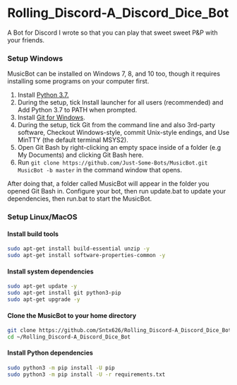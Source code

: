 # Rolling\_Discord-A_Discord\_Dice\_Bot
A Bot for Discord I wrote so that you can play that sweet sweet P&P with your friends.

### Setup Windows
MusicBot can be installed on Windows 7, 8, and 10 too, though it requires installing some programs on your computer first.

1. Install [Python 3.7.](https://www.python.org/ftp/python/3.7.0/python-3.7.0.exe)
2. During the setup, tick Install launcher for all users (recommended) and Add Python 3.7 to PATH when prompted.
3. Install [Git for Windows](http://gitforwindows.org/).
4. During the setup, tick Git from the command line and also 3rd-party software, Checkout Windows-style, commit Unix-style endings, and Use MinTTY (the default terminal MSYS2).
5. Open Git Bash by right-clicking an empty space inside of a folder (e.g My Documents) and clicking Git Bash here.
6. Run ```git clone https://github.com/Just-Some-Bots/MusicBot.git MusicBot -b master``` in the command window that opens.

After doing that, a folder called MusicBot will appear in the folder you opened Git Bash in. Configure your bot, then run update.bat to update your dependencies, then run.bat to start the MusicBot.

### Setup Linux/MacOS

#### Install build tools
```bash
sudo apt-get install build-essential unzip -y
sudo apt-get install software-properties-common -y
```

#### Install system dependencies
```bash
sudo apt-get update -y
sudo apt-get install git python3-pip
sudo apt-get upgrade -y
```

#### Clone the MusicBot to your home directory
```bash
git clone https://github.com/Sntx626/Rolling_Discord-A_Discord_Dice_Bot.git ~/Rolling_Discord-A_Discord_Dice_Bot -b master
cd ~/Rolling_Discord-A_Discord_Dice_Bot
```

#### Install Python dependencies
```bash
sudo python3 -m pip install -U pip
sudo python3 -m pip install -U -r requirements.txt
```
